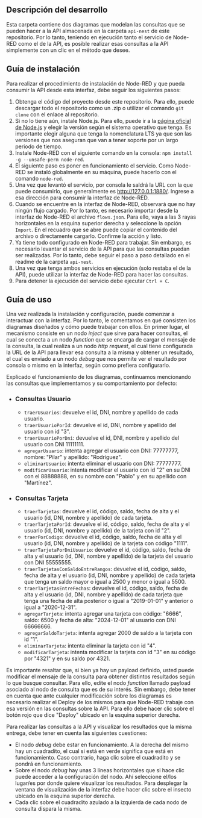 ## Descripción del desarrollo

Esta carpeta contiene dos diagramas que modelan las consultas que se pueden hacer a la API almacenada en la carpeta ```api-nest``` de este repositorio. Por lo tanto, teniendo en ejecución tanto el servicio de Node-RED como el de la API, es posible realizar esas consultas a la API simplemente con un clic en el método que desee.

## Guía de instalación

Para realizar el procedimiento de instalación de Node-RED y que pueda consumir la API desde esta interfaz, debe seguir los siguientes pasos:
1. Obtenga el código del proyecto desde este repositorio. Para ello, puede descargar todo el repositorio como un .zip o utilizar el comando ```git clone``` con el enlace al repositorio.
2. Si no lo tiene aún, instale Node.js. Para ello, puede ir a la [página oficial de Node.js](https://nodejs.org/en) y elegir la versión según el sistema operativo que tenga. Es importante elegir alguna que tenga la nomenclatura LTS ya que son las versiones que nos aseguran que van a tener soporte por un largo periodo de tiempo.
3. Instale Node-RED con el siguiente comando en la consola: ```npm install -g --unsafe-perm node-red```.
4. El siguiente paso es poner en funcionamiento el servicio. Como Node-RED se instaló globalmente en su máquina, puede hacerlo con el comando ```node-red```.
5. Una vez que levantó el servicio, por consola le saldrá la URL con la que puede consumirlo, que generalmente es http://127.0.0.1:1880/. Ingrese a esa dirección para consumir la interfaz de Node-RED.
6. Cuando se encuentre en la interfaz de Node-RED, observará que no hay ningún flujo cargado. Por lo tanto, es necesario importar desde la interfaz de Node-RED el archivo ```flows.json```. Para ello, vaya a las 3 rayas horizontales en la esquina superior derecha y seleccione la opción ```Import```. En el recuadro que se abre puede copiar el contenido del archivo o directamente cargarlo. Confirme la acción y listo. 
7. Ya tiene todo configurado en Node-RED para trabajar. Sin embargo, es necesario levantar el servicio de la API para que las consultas puedan ser realizadas. Por lo tanto, debe seguir el paso a paso detallado en el readme de la carpeta ```api-nest```.
8. Una vez que tenga ambos servicios en ejecución (solo restaba el de la API), puede utilizar la interfaz de Node-RED para hacer las consultas.
9. Para detener la ejecución del servicio debe ejecutar ```Ctrl + C```.

## Guía de uso

Una vez realizada la instalación y configuración, puede comenzar a interactuar con la interfaz. Por lo tanto, le comentamos en qué consisten los diagramas diseñados y cómo puede trabajar con ellos. En primer lugar, el mecanismo consiste en un nodo *inject* que sirve para hacer consultas, el cual se conecta a un nodo *function* que se encarga de cargar el mensaje de la consulta, la cual realiza a un nodo *http request*, el cual tiene configurada la URL de la API para llevar esa consulta a la misma y obtener un resultado, el cual es enviado a un nodo *debug* que nos permite ver el resultado por consola o mismo en la interfaz, según como prefiera configurarlo.

Explicado el funcionamiento de los diagramas, continuamos mencionando las consultas que implementamos y su comportamiento por defecto:
- ### **Consultas Usuario**
    - ```traerUsuarios```: devuelve el id, DNI, nombre y apellido de cada usuario.
    - ```traerUsuarioPorId```: devuelve el id, DNI, nombre y apellido del usuario con id "3".
    - ```traerUsuarioPorDni```: devuelve el id, DNI, nombre y apellido del usuario con DNI 11111111.
    - ```agregarUsuario```: intenta agregar el usuario con DNI: 77777777, nombre: "Pilar" y apellido: "Rodríguez".
    - ```eliminarUsuario```: intenta eliminar el usuario con DNI: 77777777.
    - ```modificarUsuario```: intenta modificar el usuario con id "2" en su DNI con el 88888888, en su nombre con "Pablo" y en su apellido con "Martínez".
- ### **Consultas Tarjeta**
    - ```traerTarjetas```: devuelve el id, código, saldo, fecha de alta y el usuario (id, DNI, nombre y apellido) de cada tarjeta.
    - ```traerTarjetaPorId```: devuelve el id, código, saldo, fecha de alta y el usuario (id, DNI, nombre y apellido) de la tarjeta con id "2".
    - ```traerPorCodigo```: devuelve el id, código, saldo, fecha de alta y el usuario (id, DNI, nombre y apellido) de la tarjeta con código "1111".
    - ```traerTarjetaPorDniUsuario```: devuelve el id, código, saldo, fecha de alta y el usuario (id, DNI, nombre y apellido) de la tarjeta del usuario con DNI 55555555.
    - ```traerTarjetasConSaldoEntreRangos```: devuelve el id, código, saldo, fecha de alta y el usuario (id, DNI, nombre y apellido) de cada tarjeta que tenga un saldo mayor o igual a 2500 y menor o igual a 5500.
    - ```traerTarjetasEntreFechas```: devuelve el id, código, saldo, fecha de alta y el usuario (id, DNI, nombre y apellido) de cada tarjeta que tenga una fecha de alta posterior o igual a "2019-01-01" y anterior o igual a "2020-12-31".
    - ```agregarTarjeta```: intenta agregar una tarjeta con código: "6666", saldo: 6500 y fecha de alta: "2024-12-01" al usuario con DNI 66666666.
    - ```agregarSaldoTarjeta```: intenta agregar 2000 de saldo a la tarjeta con id "1".
    - ```eliminarTarjeta```: intenta eliminar la tarjeta con id "4".
    - ```modificarTarjeta```: intenta modificar la tarjeta con id "3" en su código por "4321" y en su saldo por 4321.

Es importante resaltar que, si bien ya hay un payload definido, usted puede modificar el mensaje de la consulta para obtener distintos resultados según lo que busque consultar. Para ello, edite el nodo *function* llamado payload asociado al nodo de consulta que es de su interés. Sin embargo, debe tener en cuenta que ante cualquier modificación sobre los diagramas es necesario realizar el Deploy de los mismos para que Node-RED trabaje con esa versión en las consultas sobre la API. Para ello debe hacer clic sobre el botón rojo que dice "Deploy" ubicado en la esquina superior derecha.

Para realizar las consultas a la API y visualizar los resultados que la misma entrega, debe tener en cuenta las siguientes cuestiones:
- El nodo *debug* debe estar en funcionamiento. A la derecha del mismo hay un cuadradito, el cual si está en verde significa que está en funcionamiento. Caso contrario, haga clic sobre el cuadradito y se pondrá en funcionamiento.
- Sobre el nodo *debug* hay unas 3 líneas horizontales que si hace clic puede acceder a la configuración del nodo. Ahí seleccione el/los lugar/es por donde quiere visualizar los resultados. Para desplegar la ventana de visualización de la interfaz debe hacer clic sobre el insecto ubicado en la esquina superior derecha.
- Cada clic sobre el cuadradito azulado a la izquierda de cada nodo de consulta dispara la misma.